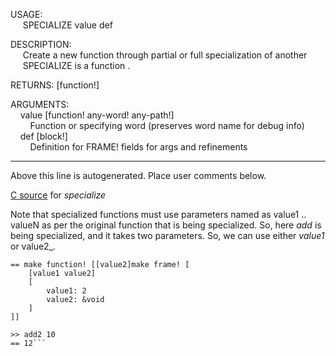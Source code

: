USAGE:  
&nbsp;&nbsp;&nbsp;&nbsp;&nbsp;SPECIALIZE&nbsp;value&nbsp;def&nbsp;  
  
DESCRIPTION:  
&nbsp;&nbsp;&nbsp;&nbsp;&nbsp;Create&nbsp;a&nbsp;new&nbsp;function&nbsp;through&nbsp;partial&nbsp;or&nbsp;full&nbsp;specialization&nbsp;of&nbsp;another  
&nbsp;&nbsp;&nbsp;&nbsp;&nbsp;SPECIALIZE&nbsp;is&nbsp;a&nbsp;function&nbsp;.  
  
RETURNS:&nbsp;[function!]  
  
ARGUMENTS:  
&nbsp;&nbsp;&nbsp;&nbsp;value&nbsp;[function!&nbsp;any-word!&nbsp;any-path!]  
&nbsp;&nbsp;&nbsp;&nbsp;&nbsp;&nbsp;&nbsp;&nbsp;Function&nbsp;or&nbsp;specifying&nbsp;word&nbsp;(preserves&nbsp;word&nbsp;name&nbsp;for&nbsp;debug&nbsp;info)  
&nbsp;&nbsp;&nbsp;&nbsp;def&nbsp;[block!]  
&nbsp;&nbsp;&nbsp;&nbsp;&nbsp;&nbsp;&nbsp;&nbsp;Definition&nbsp;for&nbsp;FRAME!&nbsp;fields&nbsp;for&nbsp;args&nbsp;and&nbsp;refinements  
___
Above this line is autogenerated. Place user comments below.

[C source](https://github.com/metaeducation/ren-c/blob/master/src/core/n-function.c#L331) for _specialize_ 

Note that specialized functions must use parameters named as value1 .. valueN as per the original function that is being specialized.
So, here _add_ is being specialized, and it takes two parameters.  So, we can use either _value1_ or value2_.

```>> add2: specialize 'add [value1: 2]
== make function! [[value2]make frame! [
    [value1 value2]
    [
        value1: 2
        value2: &void
    ]
]]

>> add2 10
== 12```
